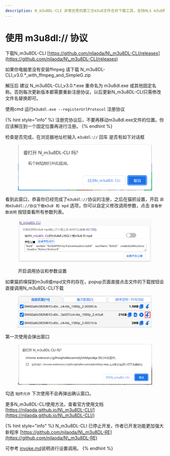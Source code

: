 ```yaml
---
description: N_m3u8DL-CLI 非常优秀的第三方m3u8文件合并下载工具，支持HLS m3u8和DASH mpd
---
```


# 使用 m3u8dl:// 协议

下载N\_m3u8DL-CLI [https://github.com/nilaoda/N\_m3u8DL-CLI/releases](https://github.com/nilaoda/N\_m3u8DL-CLI/releases)

如果你电脑里没有安装ffmpeg 请下载 N\_m3u8DL-CLI\_v3.0.\*\_with\_ffmpeg\_and\_SimpleG.zip

解压后 建议 N\_m3u8DL-CLI\_v3.0.\*.exe 重命名为 m3u8dl.exe 或其他固定名称。否则每次更新版本都需要重新注册协议，以后更新N\_m3u8DL-CLI只需修改文件名替换即可。

使用cmd 运行`m3u8dl.exe --registerUrlProtocol` 注册协议

{% hint style="info" %}
注册完协议后，不要再移动m3u8dl.exe文件的位置。你应该解压到一个固定位置再进行注册。
{% endhint %}

检查是否完成，在浏览器地址栏输入 `m3u8dl://` 回车 是否有如下对话框

<figure><img src="../.gitbook/assets/opm3u8dl.png" alt=""><figcaption></figcaption></figure>

看到此窗口，恭喜你已经完成了`m3u8dl://`协议的注册，之后在猫抓设置，开启 `调用m3u8dl://协议下载m3u8 和 mpd` 选项，你可以自定义修改调用参数，点击 `查看参数说明` 按钮查看所有参数列表。

<figure><img src="../.gitbook/assets/2.png" alt=""><figcaption><p>开启调用协议和参数设置</p></figcaption></figure>

如果猫抓嗅探到m3u8或mpd文件的存在，popup页面直接点击文件的下载按钮会直接调用N\_m3u8DL-CLI下载

<figure><img src="../.gitbook/assets/dm3u8.png" alt=""><figcaption></figcaption></figure>

第一次使用会弹出窗口

<figure><img src="../.gitbook/assets/opm3u8dl2.png" alt=""><figcaption></figcaption></figure>

勾选 `始终允许` 下次使用不会再弹出确认窗口。

更多N\_m3u8DL-CLI使用方法，查看官方使用文档 [https://nilaoda.github.io/N\_m3u8DL-CLI/](https://nilaoda.github.io/N\_m3u8DL-CLI/)

{% hint style="info" %}
N\_m3u8DL-CLI 已停止开发，作者已开发功能更加强大新程序 [https://github.com/nilaoda/N\_m3u8DL-RE](https://github.com/nilaoda/N\_m3u8DL-RE)

可参考 [invoke.md](invoke.md "mention")说明进行设置调用。
{% endhint %}
